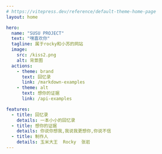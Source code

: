 ```yaml
---
# https://vitepress.dev/reference/default-theme-home-page
layout: home

hero:
  name: "SUSU PROJECT"
  text: "嘿喜欢你"
  tagline: 属于rocky和小苏的网站
  image:
    src: /kiss2.png
    alt: 背景图
  actions:
    - theme: brand
      text: 回忆录
      link: /markdown-examples
    - theme: alt
      text: 想你的证据
      link: /api-examples

features:
  - title: 回忆录
    details: 一本小小的回忆录
  - title: 想你的证据
    details: 你说你想我,我说我更想你,你说不信
  - title: 制作人
    details: 玉米大王  Rocky  张岩
---
```


<zhixie />

<!-- <style>
/* 纯净放大效果（无位移） */
.VPHero .image-container {
  display: flex;
  justify-content: center;
  padding: 1rem;
}

.VPHero .image-container img {
  width: 300px;
  height: 300px;
  transition: transform 0.5s ease;
  transform-origin: center center; /* 确保从中心点放大 */
}

.VPHero .image-container:hover img {
  transform: scale(1.2); /* 只放大，不移动 */
}
</style> -->